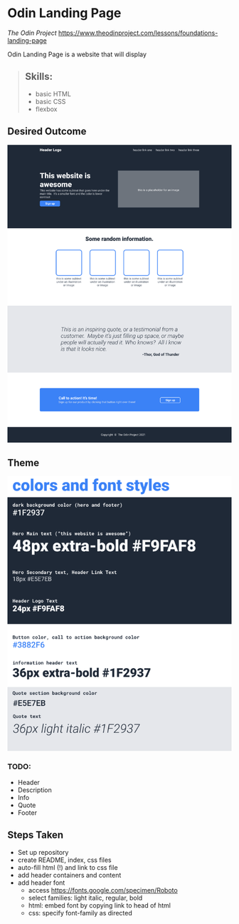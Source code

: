 # Odin Landing Page
*The Odin Project*
https://www.theodinproject.com/lessons/foundations-landing-page

Odin Landing Page is a website that will display 

> ## Skills:
> - basic HTML
> - basic CSS
> - flexbox

## Desired Outcome
![desired outcome](./img/odin-landing-page.png)

## Theme
![theme](./img/odin-landing-page-theme.png)

### TODO:
- Header
- Description
- Info
- Quote
- Footer


## Steps Taken

- Set up repository
- create README, index, css files
- auto-fill html (!) and link to css file
- add header containers and content
- add header font
    - access https://fonts.google.com/specimen/Roboto
    - select families: light italic, regular, bold
    - html: embed font by copying link to head of html
    - css: specify font-family as directed




